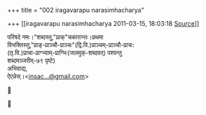+++
title = "002 iragavarapu narasimhacharya"

+++
[[iragavarapu narasimhacharya	2011-03-15, 18:03:18 [Source](https://groups.google.com/g/bvparishat/c/1ksCEMbdlqA)]]



परिषदे नमः।"शब्दस्तु,"प्राक्"चकारान्तः।प्रथमा  
विभक्तिस्तु,"प्राङ्-प्राञ्चौ-प्राञ्चः"(द्वि.वि.)प्राञ्चम्-प्राञ्चौ-प्राचः:  
(तृ.वि.)प्राचा-प्राग्भ्याम्-प्राग्भिः(जलमुक्-शब्दवत्) पश्यन्तु  
शब्दमञ्जरीम्-७९ पृष्टे)  
अभिवाद्य,  
ऐएन्नेस्।\<[insac...@gmail.com]()\>





